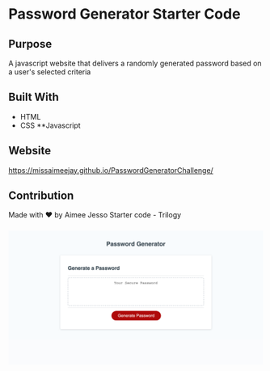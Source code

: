# Password Generator Starter Code

## Purpose
A javascript website that delivers a randomly generated password based on a user's selected criteria

## Built With
* HTML
* CSS
**Javascript

## Website
https://missaimeejay.github.io/PasswordGeneratorChallenge/

## Contribution
Made with ❤️ by Aimee Jesso
Starter code - Trilogy

###
![Screenshot](./assets/images/PasswordGen.png)